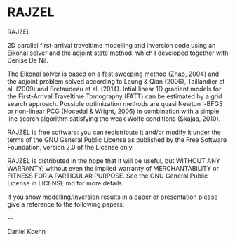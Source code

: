 # RAJZEL
RAJZEL

2D parallel first-arrival traveltime modelling and inversion code using an Eikonal solver and the adjoint state method, 
which I developed together with Denise De Nil.

The Eikonal solver is based on a fast sweeping method (Zhao, 2004) and the adjoint problem solved according to Leung & Qian (2006), Taillandier et al. (2009) and Bretaudeau et al. (2014). Intial linear 1D gradient models for the First-Arrival Traveltime Tomography (FATT) can be estimated by a grid search approach. Possible optimization methods are quasi Newton l-BFGS or non-linear PCG (Nocedal & Wright, 2006) in combination with a simple line search algorithm satisfying the weak Wolfe conditions (Skajaa, 2010). 

RAJZEL is free software: you can redistribute it and/or modify it under the terms of the GNU General Public License as published by the Free Software Foundation, version 2.0 of the License only.

RAJZEL is distributed in the hope that it will be useful, but WITHOUT ANY WARRANTY; without even the implied warranty of MERCHANTABILITY or FITNESS FOR A PARTICULAR PURPOSE. See the GNU General Public License in LICENSE.md for more details.

If you show modelling/inversion results in a paper or presentation please 
give a reference to the following papers:

--

Daniel Koehn
